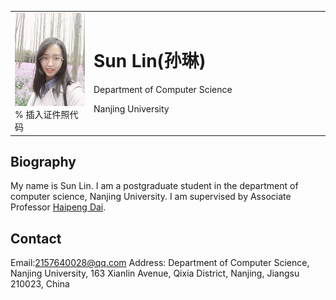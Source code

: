 <table border="0">
  <tr>
     <td width="25%">
      <img src="/zhenjianzhao.jpg" width="100%">      % 插入证件照代码
    </td>
    <td width="75%">
      <h1>Sun Lin(孙琳)</h1>
      <p>Department of Computer Science</p>
      <p>Nanjing University</p>
    </td> 
  </tr>
</table>

## Biography

My name is Sun Lin. I am a postgraduate student in the department of computer science, Nanjing University. I am supervised by Associate Professor [Haipeng Dai](https://cs.nju.edu.cn/daihp/).

## Contact

Email:2157640028@qq.com
Address: Department of Computer Science, Nanjing University, 163 Xianlin Avenue, Qixia District, Nanjing, Jiangsu 210023, China

